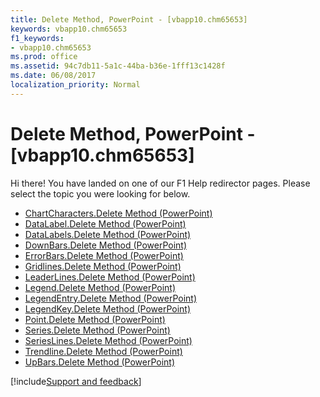 ```yaml
---
title: Delete Method, PowerPoint - [vbapp10.chm65653]
keywords: vbapp10.chm65653
f1_keywords:
- vbapp10.chm65653
ms.prod: office
ms.assetid: 94c7db11-5a1c-44ba-b36e-1fff13c1428f
ms.date: 06/08/2017
localization_priority: Normal
---
```



# Delete Method, PowerPoint - [vbapp10.chm65653]

Hi there! You have landed on one of our F1 Help redirector pages. Please select the topic you were looking for below.

- [ChartCharacters.Delete Method (PowerPoint)](http://msdn.microsoft.com/library/863495ad-1656-ef43-a0c0-50682ab500eb%28Office.15%29.aspx)
- [DataLabel.Delete Method (PowerPoint)](http://msdn.microsoft.com/library/8f04a068-9e0a-ec73-7466-55ca31e1c001%28Office.15%29.aspx)
- [DataLabels.Delete Method (PowerPoint)](http://msdn.microsoft.com/library/3f08ac84-b6d4-d250-04ed-fa17a5b9eca6%28Office.15%29.aspx)
- [DownBars.Delete Method (PowerPoint)](http://msdn.microsoft.com/library/016fc70d-84c5-ab76-4046-bd4f7b625e90%28Office.15%29.aspx)
- [ErrorBars.Delete Method (PowerPoint)](http://msdn.microsoft.com/library/0bc05b47-84fb-0f5c-ae78-e74485671223%28Office.15%29.aspx)
- [Gridlines.Delete Method (PowerPoint)](http://msdn.microsoft.com/library/2f869cc2-8fe2-299e-ad3e-cba6e0e19d06%28Office.15%29.aspx)
- [LeaderLines.Delete Method (PowerPoint)](http://msdn.microsoft.com/library/75b6a628-40dd-3ee4-62f0-1d1e4f4c85b2%28Office.15%29.aspx)
- [Legend.Delete Method (PowerPoint)](http://msdn.microsoft.com/library/6b01c62e-4b62-f295-3b85-da5f13abcf18%28Office.15%29.aspx)
- [LegendEntry.Delete Method (PowerPoint)](http://msdn.microsoft.com/library/87dfd818-7315-a610-4da7-ca3b1ff74975%28Office.15%29.aspx)
- [LegendKey.Delete Method (PowerPoint)](http://msdn.microsoft.com/library/501e2252-b672-00d5-1e41-64336c512591%28Office.15%29.aspx)
- [Point.Delete Method (PowerPoint)](http://msdn.microsoft.com/library/5df17bb7-5f73-be23-43b8-fbda66b6007e%28Office.15%29.aspx)
- [Series.Delete Method (PowerPoint)](http://msdn.microsoft.com/library/36684621-b198-689a-d7b2-9dbaf2a7f8c3%28Office.15%29.aspx)
- [SeriesLines.Delete Method (PowerPoint)](http://msdn.microsoft.com/library/49fe8a74-cc15-64e0-f1b9-ab52d248a3a9%28Office.15%29.aspx)
- [Trendline.Delete Method (PowerPoint)](http://msdn.microsoft.com/library/f82667ba-dc60-8641-7b2c-d0f1a916643d%28Office.15%29.aspx)
- [UpBars.Delete Method (PowerPoint)](http://msdn.microsoft.com/library/5aeca91a-e54e-0e21-1109-f1810ee13995%28Office.15%29.aspx)

[!include[Support and feedback](~/includes/feedback-boilerplate.md)]